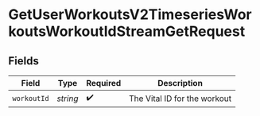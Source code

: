 # GetUserWorkoutsV2TimeseriesWorkoutsWorkoutIdStreamGetRequest


## Fields

| Field                        | Type                         | Required                     | Description                  |
| ---------------------------- | ---------------------------- | ---------------------------- | ---------------------------- |
| `workoutId`                  | *string*                     | :heavy_check_mark:           | The Vital ID for the workout |